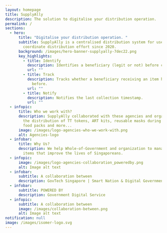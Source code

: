 ```yaml
---
layout: homepage
title: SupplyAlly
description: The solution to digitalise your distribution operation.
permalink: /
sections:
  - hero:
      title: "Digitalise your distribution operation. "
      subtitle: SupplyAlly is a centralised distribution system for users to
        coordinate distribution effort since 2020.
      background: /images/hero-banner-supplyally-7dec22.png
      key_highlights:
        - title: Identify
          description: Identifies a beneficiary (legit or not) before collection.
          url: ""
        - title: Track
          description: Tracks whether a beneficiary receiving an item has received it
            before.
          url: ""
        - title: Notify
          description: Notifies the last collection timestamp.
          url: ""
  - infopic:
      title: Who we work with?
      description: SupplyAlly collaborated with these agencies and organization for
        the distribution of TT tokens, ART kits, reusable masks during covid-19,
        food packs and more...
      image: /images/logo-agencies-who-we-work-with.png
      alt: Agencies-logo
  - infobar:
      title: Why Us?
      description: We help Whole-of-Government and organization to manage & distribute
        items that improve the lives of Singaporeans.
  - infopic:
      image: /images/logo-agencies-collaboration_poweredby.png
      alt: Image alt text
  - infobar:
      subtitle: A collaboration between
      description: GovTech Singapore | Smart Nation & Digital Government Office | SG United
  - infobar:
      subtitle: POWERED BY
      description: Government Digital Service
  - infopic:
      subtitle: A collaboration between
      image: /images/collaboration-between.png
      alt: Image alt text
notification: null
image: /images/isomer-logo.svg
---
```

